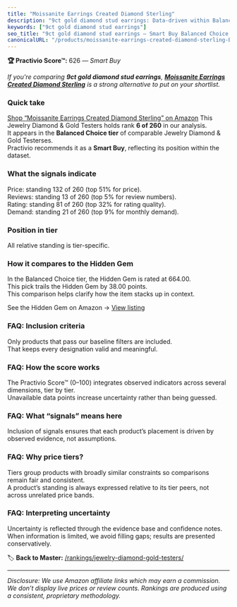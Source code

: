 ```yaml
---
title: "Moissanite Earrings Created Diamond Sterling"
description: "9ct gold diamond stud earrings: Data-driven within Balanced Choice ranking using the Practivio Score™. Positioned by quality, value, demand, findability, momen…"
keywords: ["9ct gold diamond stud earrings"]
seo_title: "9ct gold diamond stud earrings — Smart Buy Balanced Choice (2025)"
canonicalURL: "/products/moissanite-earrings-created-diamond-sterling-B0B8WV8CRK/"
---
```


**🏆 Practivio Score™:** 626 — _Smart Buy_


*If you're comparing **9ct gold diamond stud earrings**, **[Moissanite Earrings Created Diamond Sterling](https://www.amazon.com/dp/B0B8WV8CRK?tag=practivio-20)** is a strong alternative to put on your shortlist.*
### Quick take
[Shop “Moissanite Earrings Created Diamond Sterling” on Amazon](https://www.amazon.com/dp/B0B8WV8CRK?tag=practivio-20)
This Jewelry Diamond & Gold Testers holds rank **6 of 260** in our analysis.  
It appears in the **Balanced Choice tier** of comparable Jewelry Diamond & Gold Testerses.  
Practivio recommends it as a **Smart Buy**, reflecting its position within the dataset.

### What the signals indicate
Price: standing 132 of 260 (top 51% for price).  
Reviews: standing 13 of 260 (top 5% for review numbers).  
Rating: standing 81 of 260 (top 32% for rating quality).  
Demand: standing 21 of 260 (top 9% for monthly demand).

### Position in tier
All relative standing is tier-specific.

### How it compares to the Hidden Gem
In the Balanced Choice tier, the Hidden Gem is rated at 664.00.  
This pick trails the Hidden Gem by 38.00 points.  
This comparison helps clarify how the item stacks up in context.  

See the Hidden Gem on Amazon → [View listing](https://www.amazon.com/dp/B072JXQ9P5?tag=practivio-20)

### FAQ: Inclusion criteria
Only products that pass our baseline filters are included.  
That keeps every designation valid and meaningful.

### FAQ: How the score works
The Practivio Score™ (0–100) integrates observed indicators across several dimensions, tier by tier.  
Unavailable data points increase uncertainty rather than being guessed.

### FAQ: What “signals” means here
Inclusion of signals ensures that each product’s placement is driven by observed evidence, not assumptions.

### FAQ: Why price tiers?
Tiers group products with broadly similar constraints so comparisons remain fair and consistent.  
A product’s standing is always expressed relative to its tier peers, not across unrelated price bands.

### FAQ: Interpreting uncertainty
Uncertainty is reflected through the evidence base and confidence notes.  
When information is limited, we avoid filling gaps; results are presented conservatively.


🏷️ **Back to Master:** [/rankings/jewelry-diamond-gold-testers/](/rankings/jewelry-diamond-gold-testers/)

---
_Disclosure: We use Amazon affiliate links which may earn a commission. We don’t display live prices or review counts. Rankings are produced using a consistent, proprietary methodology._
